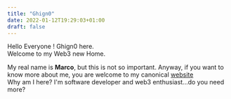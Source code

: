 ```yaml
---
title: "Ghign0"
date: 2022-01-12T19:29:03+01:00
draft: false
---
```


Hello Everyone ! Ghign0 here.   
Welcome to my Web3 new Home.  

My real name is **Marco**, but this is not so important. 
Anyway, if you want to know more about me, you are welcome to my canonical [website](https://www.marcoghinassi.com)  
Why am I here? I'm software developer and web3 enthusiast...do you need more?
